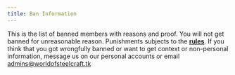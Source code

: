 ```yaml
---
title: Ban Information
---
```

This is the list of banned members with reasons and proof. You will not get banned for unreasonable reason.
Punishments subjects to the **[rules](/rules)**.
If you think that you got wrongfully banned or want to get context or non-personal information, message us on our personal accounts or email [admins@worldofsteelcraft.tk](mailto:admins@worldofsteelcraft.tk)